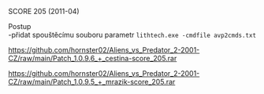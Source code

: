 SCORE 205 (2011-04)

Postup
<br/>
-přidat spouštěcímu souboru parametr ```lithtech.exe -cmdfile avp2cmds.txt```

https://github.com/hornster02/Aliens_vs_Predator_2-2001-CZ/raw/main/Patch_1.0.9.6_+_cestina-score_205.rar

https://github.com/hornster02/Aliens_vs_Predator_2-2001-CZ/raw/main/Patch_1.0.9.5_+_mrazik-score_205.rar
